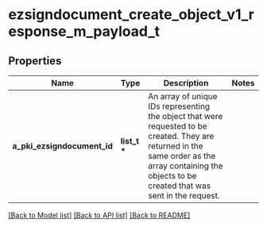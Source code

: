 # ezsigndocument_create_object_v1_response_m_payload_t

## Properties
Name | Type | Description | Notes
------------ | ------------- | ------------- | -------------
**a_pki_ezsigndocument_id** | **list_t \*** | An array of unique IDs representing the object that were requested to be created.  They are returned in the same order as the array containing the objects to be created that was sent in the request. | 

[[Back to Model list]](../README.md#documentation-for-models) [[Back to API list]](../README.md#documentation-for-api-endpoints) [[Back to README]](../README.md)



